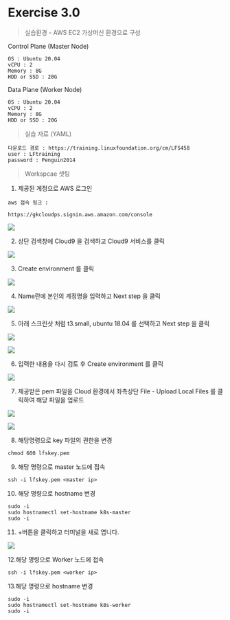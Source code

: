 # Exercise 3.0


> 실습환경 - AWS EC2 가상머신 환경으로 구성

Control Plane (Master Node)
```
OS : Ubuntu 20.04
vCPU : 2
Memory : 8G
HDD or SSD : 20G
```
Data Plane (Worker Node)
```
OS : Ubuntu 20.04
vCPU : 2
Memory : 8G
HDD or SSD : 20G
```

> 실습 자료 (YAML)

```
다운로드 경로 : https://training.linuxfoundation.org/cm/LFS458
user : LFtraining
password : Penguin2014
```

> Workspcae 셋팅

1. 제공된 계정으로 AWS 로그인

```
aws 접속 링크 :

https://gkcloudps.signin.aws.amazon.com/console
```

![](../img/awslogin.png)


2. 상단 검색창에 Cloud9 을 검색하고 Cloud9 서비스를 클릭

![](../img/cloud9.png)

3. Create environment 를 클릭

![](../img/create.png)

4. Name란에 본인의 계정명을 입력하고 Next step 을 클릭

![](../img/name.png)

5. 아래 스크린샷 처럼 t3.small, ubuntu 18.04 를 선택하고 Next step 을 클릭

![](../img/t3.png)

![](../img/ubuntu.png)

6. 입력한 내용을 다시 검토 후 Create environment 를 클릭

![](../img/next.png)

7. 제공받은 pem 파일을 Cloud 환경에서 좌측상단 File - Upload Local Files 를 클릭하여 해당 파일을 업로드

![](../img/uploadfile.png)

![](../img/key.png)


8. 해당명령으로 key 파일의 권한을 변경

```
chmod 600 lfskey.pem
```

9. 해당 명령으로 master 노드에 접속
```
ssh -i lfskey.pem <master ip>
```

10. 해당 명령으로 hostname 변경

```
sudo -i
sudo hostnamectl set-hostname k8s-master
sudo -i
```

 11. +버튼을 클릭하고 터미널을 새로 엽니다.

![](../img/terminal.png)


 12.해당 명령으로 Worker 노드에 접속
```
ssh -i lfskey.pem <worker ip>
```

 13.해당 명령으로 hostname 변경

```
sudo -i
sudo hostnamectl set-hostname k8s-worker
sudo -i
```
